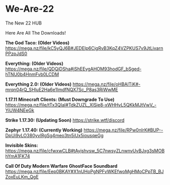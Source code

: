 # We-Are-22

The New 22 HUB

Here Are All The Downloads!


**The God Taco: (Older Videos)**
<https://mega.nz/file/kC5yQJ6B#JEDElp6CigRvB3KqZ4VZPKUS7v9JtLivarnPPzpJdS0>

**Everything: (Older Videos)**
<https://mega.nz/file/QDQjDSha#jShEEvgAHOM93hodGF_bSged-hTNU0b4HnmFvb0LCDM>

**Everything 2.0: (Older Videos)**
<https://mega.nz/file/oHBAlTiK#-mrqn04rQ_SHluE2Ha6e1ImdfNQX7Sc_P8as3RiWwME>

**1.17.11 Minecraft Clients: (Must Downgrade To Use)**
<https://mega.nz/file/tTx3QIaI#TdkZUZL_XlSie8-xWHHvL5QKkMJtVwV_-YiUW4NEeGk>

**Strike 1.17.30: (Updating Soon)**
<https://strike.wtf/discord>

**Zephyr 1.17.40: (Currently Working)**
<https://mega.nz/file/RPw0nIrK#BUP--DpUi9vLO380yvlRgSg4meo3tn5iUx5iousqeGg>

**Invisible Skins:**
<https://mega.nz/file/cfwxwCLB#tAyjshvsw_5C7nwsyZLnwnvUvBJxg3sMOBhYmA1FK74>

**Call Of Duty Modern Warfare GhostFace Soundbard**
<https://mega.nz/file/Eep0BKAY#X1nUHoPgNPFvWKEfwoMgHMoCPpTB_BJZoxEuLKm_QgE>
